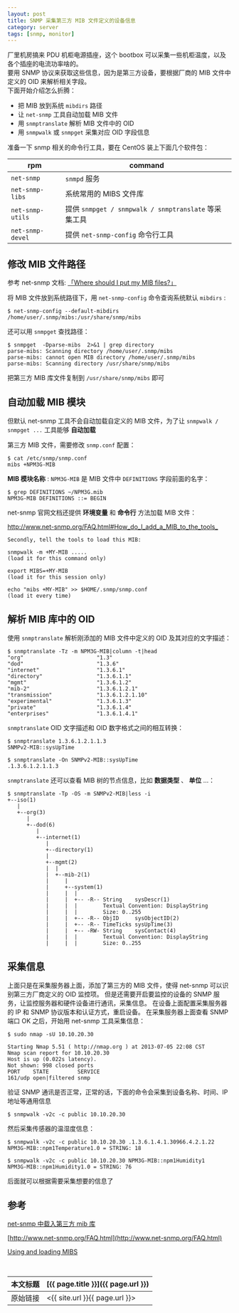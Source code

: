 ```yaml
---
layout: post
title: SNMP 采集第三方 MIB 文件定义的设备信息
category: server
tags: [snmp, monitor]
---
```


厂里机房搞来 PDU 机柜电源插座，这个 bootbox 可以采集一些机柜温度，以及各个插座的电流功率啥的。  
要用 SNMP 协议来获取这些信息，因为是第三方设备，要根据厂商的 MIB 文件中定义的 OID 来解析相关字段。  
下面开始介绍怎么折腾：

- 把 MIB 放到系统 `mibdirs` 路径
- 让 `net-snmp` 工具自动加载 MIB 文件
- 用 `snmptranslate` 解析 MIB 文件中的 OID
- 用 `snmpwalk` 或 `snmpget` 采集对应 OID 字段信息

准备一下 snmp 相关的命令行工具，要在 CentOS 装上下面几个软件包：

rpm | command
--- | -------
`net-snmp` | `snmpd` 服务
`net-snmp-libs` | 系统常用的 MIBS 文件库
`net-snmp-utils` | 提供 `snmpget / snmpwalk / snmptranslate` 等采集工具
`net-snmp-devel` | 提供 `net-snmp-config` 命令行工具

## 修改 MIB 文件路径

参考 net-snmp 文档: [「Where should I put my MIB files?」][1]

[1]: http://www.net-snmp.org/FAQ.html#Where_should_I_put_my_MIB_files_

将 MIB 文件放到系统路径下，用 `net-snmp-config` 命令查询系统默认 `mibdirs` :

    $ net-snmp-config --default-mibdirs
    /home/user/.snmp/mibs:/usr/share/snmp/mibs

还可以用 `snmpget` 查找路径：

    $ snmpget  -Dparse-mibs  2>&1 | grep directory
    parse-mibs: Scanning directory /home/user/.snmp/mibs
    parse-mibs: cannot open MIB directory /home/user/.snmp/mibs
    parse-mibs: Scanning directory /usr/share/snmp/mibs

把第三方 MIB 库文件复制到 `/usr/share/snmp/mibs` 即可

## 自动加载 MIB 模块

但默认 net-snmp 工具不会自动加载自定义的 MIB 文件，为了让 `snmpwalk / snmpget ...` 工具能够 **自动加载**

第三方 MIB 文件，需要修改 `snmp.conf` 配置：

    $ cat /etc/snmp/snmp.conf
    mibs +NPM3G-MIB

**MIB 模块名称** : `NPM3G-MIB` 是 MIB 文件中 `DEFINITIONS` 字段前面的名字：

    $ grep DEFINITIONS ~/NPM3G.mib
    NPM3G-MIB DEFINITIONS ::= BEGIN

net-snmp 官网文档还提供 **环境变量** 和 **命令行** 方法加载 MIB 文件：

<http://www.net-snmp.org/FAQ.html#How_do_I_add_a_MIB_to_the_tools_>

    Secondly, tell the tools to load this MIB:

    snmpwalk -m +MY-MIB .....
    (load it for this command only)

    export MIBS=+MY-MIB
    (load it for this session only)

    echo "mibs +MY-MIB" >> $HOME/.snmp/snmp.conf
    (load it every time)

## 解析 MIB 库中的 OID

使用 `snmptranslate` 解析刚添加的 MIB 文件中定义的 OID 及其对应的文字描述：

    $ snmptranslate -Tz -m NPM3G-MIB|column -t|head
    "org"                       "1.3"
    "dod"                       "1.3.6"
    "internet"                  "1.3.6.1"
    "directory"                 "1.3.6.1.1"
    "mgmt"                      "1.3.6.1.2"
    "mib-2"                     "1.3.6.1.2.1"
    "transmission"              "1.3.6.1.2.1.10"
    "experimental"              "1.3.6.1.3"
    "private"                   "1.3.6.1.4"
    "enterprises"               "1.3.6.1.4.1"

`snmptranslate` OID 文字描述和 OID 数字格式之间的相互转换：

    $ snmptranslate 1.3.6.1.2.1.1.3
    SNMPv2-MIB::sysUpTime

    $ snmptranslate -On SNMPv2-MIB::sysUpTime
    .1.3.6.1.2.1.1.3

`snmptranslate` 还可以查看 MIB 树的节点信息，比如 **数据类型** 、 **单位**  ...：

    $ snmptranslate -Tp -OS -m SNMPv2-MIB|less -i
    +--iso(1)
       |
       +--org(3)
          |
          +--dod(6)
             |
             +--internet(1)
                |
                +--directory(1)
                |
                +--mgmt(2)
                |  |
                |  +--mib-2(1)
                |     |
                |     +--system(1)
                |     |  |
                |     |  +-- -R-- String    sysDescr(1)
                |     |  |        Textual Convention: DisplayString
                |     |  |        Size: 0..255
                |     |  +-- -R-- ObjID     sysObjectID(2)
                |     |  +-- -R-- TimeTicks sysUpTime(3)
                |     |  +-- -RW- String    sysContact(4)
                |     |  |        Textual Convention: DisplayString
                |     |  |        Size: 0..255

## 采集信息

上面只是在采集服务器上面，添加了第三方的 MIB 文件，使得 net-snmp 可以识别第三方厂商定义的 OID 监控项。
但是还需要开启要监控的设备的 SNMP 服务，让监控服务器和硬件设备进行通讯，采集信息。
在设备上面配置采集服务器的 IP 和 SNMP 协议版本和认证方式，重启设备。
在采集服务器上面查看 SNMP 端口 OK 之后，开始用 net-snmp 工具采集信息：

    $ sudo nmap -sU 10.10.20.30

    Starting Nmap 5.51 ( http://nmap.org ) at 2013-07-05 22:08 CST
    Nmap scan report for 10.10.20.30
    Host is up (0.022s latency).
    Not shown: 998 closed ports
    PORT    STATE         SERVICE
    161/udp open|filtered snmp

验证 SNMP 通讯是否正常，正常的话，下面的命令会采集到设备名称、时间、IP 地址等通用信息

    $ snmpwalk -v2c -c public 10.10.20.30

然后采集传感器的温湿度信息：

    $ snmpwalk -v2c -c public 10.10.20.30 .1.3.6.1.4.1.30966.4.2.1.22
    NPM3G-MIB::npm1Temperature1.0 = STRING: 18

    $ snmpwalk -v2c -c public 10.10.20.30 NPM3G-MIB::npm1Humidity1
    NPM3G-MIB::npm1Humidity1.0 = STRING: 76

后面就可以根据需要采集想要的信息了

## 参考

[net-snmp 中载入第三方 mib 库](http://fs20041242.iteye.com/blog/889041)

[http://www.net-snmp.org/FAQ.html](http://www.net-snmp.org/FAQ.html)

[Using and loading MIBS](http://www.net-snmp.org/wiki/index.php/TUT:Using_and_loading_MIBS)





<br/>

本文标题 | [{{ page.title }}]({{ page.url }})
-------- |:--------
原始链接 | <{{ site.url }}{{ page.url }}>
